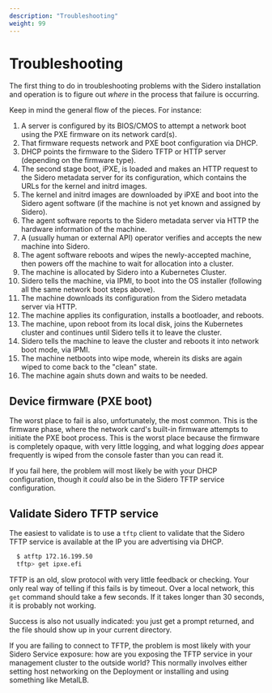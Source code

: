 ```yaml
---
description: "Troubleshooting"
weight: 99
---
```


# Troubleshooting

The first thing to do in troubleshooting problems with the Sidero installation
and operation is to figure out _where_ in the process that failure is occurring.

Keep in mind the general flow of the pieces.
For instance:

1. A server is configured by its BIOS/CMOS to attempt a network boot using the PXE firmware on
its network card(s).
1. That firmware requests network and PXE boot configuration via DHCP.
1. DHCP points the firmware to the Sidero TFTP or HTTP server (depending on the firmware type).
1. The second stage boot, iPXE, is loaded and makes an HTTP request to the
    Sidero metadata server for its configuration, which contains the URLs for
    the kernel and initrd images.
1. The kernel and initrd images are downloaded by iPXE and boot into the Sidero
    agent software (if the machine is not yet known and assigned by Sidero).
1. The agent software reports to the Sidero metadata server via HTTP the hardware information of the machine.
1. A (usually human or external API) operator verifies and accepts the new
    machine into Sidero.
1. The agent software reboots and wipes the newly-accepted machine, then powers
    off the machine to wait for allocation into a cluster.
1. The machine is allocated by Sidero into a Kubernetes Cluster.
1. Sidero tells the machine, via IPMI, to boot into the OS installer
     (following all the same network boot steps above).
1. The machine downloads its configuration from the Sidero metadata server via
     HTTP.
1. The machine applies its configuration, installs a bootloader, and reboots.
1. The machine, upon reboot from its local disk, joins the Kubernetes cluster
     and continues until Sidero tells it to leave the cluster.
1. Sidero tells the machine to leave the cluster and reboots it into network
     boot mode, via IPMI.
1. The machine netboots into wipe mode, wherein its disks are again wiped to
     come back to the "clean" state.
1. The machine again shuts down and waits to be needed.

## Device firmware (PXE boot)

The worst place to fail is also, unfortunately, the most common.
This is the firmware phase, where the network card's built-in firmware attempts
to initiate the PXE boot process.
This is the worst place because the firmware is completely opaque, with very
little logging, and what logging _does_ appear frequently is wiped from the
console faster than you can read it.

If you fail here, the problem will most likely be with your DHCP configuration,
though it _could_ also be in the Sidero TFTP service configuration.

## Validate Sidero TFTP service

The easiest to validate is to use a `tftp` client to validate that the Sidero
TFTP service is available at the IP you are advertising via DHCP.

```bash
  $ atftp 172.16.199.50
  tftp> get ipxe.efi
```

TFTP is an old, slow protocol with very little feedback or checking.
Your only real way of telling if this fails is by timeout.
Over a local network, this `get` command should take a few seconds.
If it takes longer than 30 seconds, it is probably not working.

Success is also not usually indicated:
you just get a prompt returned, and the file should show up in your current
directory.

If you are failing to connect to TFTP, the problem is most likely with your
Sidero Service exposure:
how are you exposing the TFTP service in your management cluster to the outside
world?
This normally involves either setting host networking on the Deployment or
installing and using something like MetalLB.
